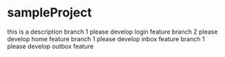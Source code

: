 # sampleProject
this is a description
branch 1 please develop login feature 
branch 2 please develop home feature 
branch 1 please develop inbox feature 
branch 1 please develop outbox feature 
